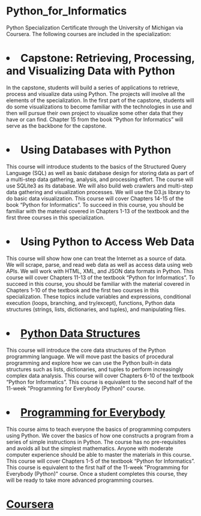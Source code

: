 # Python_for_Informatics

Python Specialization Certificate through the University of Michigan via Coursera. The following courses are included in the specialization:

# <li> Capstone: Retrieving, Processing, and Visualizing Data with Python </li>
In the capstone, students will build a series of applications to retrieve, process and visualize data using Python.   The projects will involve all the elements of the specialization.  In the first part of the capstone, students will do some visualizations to become familiar with the technologies in use and then will pursue their own project to visualize some other data that they have or can find. Chapter 15 from the book “Python for Informatics” will serve as the backbone for the capstone.
# <li> Using Databases with Python </li>
This course will introduce students to the basics of the Structured Query Language (SQL) as well as basic database design for storing data as part of a multi-step data gathering, analysis, and processing effort.  The course will use SQLite3 as its database.  We will also build web crawlers and multi-step data gathering and visualization processes.  We will use the D3.js library to do basic data visualization.  This course will cover Chapters 14-15 of the book “Python for Informatics”. To succeed in this course, you should be familiar with the material covered in Chapters 1-13 of the textbook and the first three courses in this specialization.
# <li> Using Python to Access Web Data </li>
This course will show how one can treat the Internet as a source of data.  We will scrape, parse, and read web data as well as access data using web APIs.  We will work with HTML, XML, and JSON data formats in Python.  This course will cover Chapters 11-13 of the textbook “Python for Informatics”. To succeed in this course, you should be familiar with the material covered in Chapters 1-10 of the textbook and the first two courses in this specialization.  These topics include variables and expressions, conditional execution (loops, branching, and try/except), functions, Python data structures (strings, lists, dictionaries, and tuples), and manipulating files.
# <li> [Python Data Structures](https://github.com/OrysyaStus/Python_for_Informatics/tree/master/Python_Data_Structures) </li>
This course will introduce the core data structures of the Python programming language. We will move past the basics of procedural programming and explore how we can use the Python built-in data structures such as lists, dictionaries, and tuples to perform increasingly complex data analysis. This course will cover Chapters 6-10 of the textbook “Python for Informatics”.  This course is equivalent to the second half of the 11-week "Programming for Everybody (Python)" course.
# <li> [Programming for Everybody](https://github.com/OrysyaStus/Python_for_Informatics/tree/master/Programming_for_Everybody) </li>
This course aims to teach everyone the basics of programming computers using Python. We cover the basics of how one constructs a program from a series of simple instructions in Python.  The course has no pre-requisites and avoids all but the simplest mathematics. Anyone with moderate computer experience should be able to master the materials in this course. This course will cover Chapters 1-5 of the textbook “Python for Informatics”.   This course is equivalent to the first half of the 11-week "Programming for Everybody (Python)" course.  Once a student completes this course, they will be ready to take more advanced programming courses.

# [Coursera](https://www.coursera.org/specializations/python)
